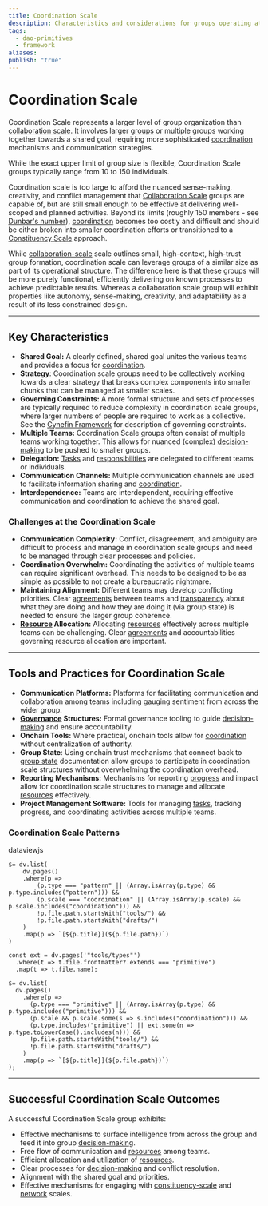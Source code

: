 ```yaml
---
title: Coordination Scale
description: Characteristics and considerations for groups operating at the Coordination Scale
tags:
  - dao-primitives
  - framework
aliases: 
publish: "true"
---
```

# Coordination Scale

Coordination Scale represents a larger level of group organization than [collaboration scale](/artifacts/guides/dao-primitives-framework/group-scale/collaboration-scale.md). It involves larger [groups](/tags/groups.md) or multiple groups working together towards a shared goal, requiring more sophisticated [coordination](/tags/coordination.md) mechanisms and communication strategies.

While the exact upper limit of group size is flexible, Coordination Scale groups typically range from 10 to 150 individuals.

Coordination scale is too large to afford the nuanced sense-making, creativity, and conflict management that [Collaboration Scale](/artifacts/guides/dao-primitives-framework/group-scale/collaboration-scale.md) groups are capable of, but are still small enough to be effective at delivering well-scoped and planned activities. Beyond its limits (roughly 150 members - see [Dunbar's number](https://en.wikipedia.org/wiki/Dunbar%27s_number)), [coordination](/tags/coordination.md) becomes too costly and difficult and should be either broken into smaller coordination efforts or transitioned to a [Constituency Scale](/artifacts/guides/dao-primitives-framework/group-scale/constituency-scale.md) approach.

While [collaboration-scale](/artifacts/guides/dao-primitives-framework/group-scale/collaboration-scale.md) scale outlines small, high-context, high-trust group formation, coordination scale can leverage groups of a similar size as part of its operational structure. The difference here is that these groups will be more purely functional, efficiently delivering on known processes to achieve predictable results. Whereas a collaboration scale group will exhibit properties like autonomy, sense-making, creativity, and adaptability as a result of its less constrained design.

---

## Key Characteristics

- **Shared Goal:** A clearly defined, shared goal unites the various teams and provides a focus for [coordination](/tags/coordination.md).
- **Strategy**: Coordination scale groups need to be collectively working towards a clear strategy that breaks complex components into smaller chunks that can be managed at smaller scales.
- **Governing Constraints:** A more formal structure and sets of processes are typically required to reduce complexity in coordination scale groups, where larger numbers of people are required to work as a collective. See the [Cynefin Framework](https://thecynefin.co/about-us/about-cynefin-framework/#:~:text=Cynefin%2C%20pronounced%20kuh%2Dnev%2D,we%20can%20never%20fully%20understand.) for description of governing constraints.
- **Multiple Teams:** Coordination Scale groups often consist of multiple teams working together. This allows for nuanced (complex) [decision-making](/tags/decisions.md) to be pushed to smaller groups.
- **Delegation:** [Tasks](/tags/tasks.md) and [responsibilities](/tags/responsibilities.md) are delegated to different teams or individuals.
- **Communication Channels:** Multiple communication channels are used to facilitate information sharing and [coordination](/tags/coordination.md).
- **Interdependence:** Teams are interdependent, requiring effective communication and coordination to achieve the shared goal.

### Challenges at the Coordination Scale

- **Communication Complexity:** Conflict, disagreement, and ambiguity are difficult to process and manage in coordination scale groups and need to be managed through clear processes and policies.
- **Coordination Overwhelm:** Coordinating the activities of multiple teams can require significant overhead. This needs to be designed to be as simple as possible to not create a bureaucratic nightmare.
- **Maintaining Alignment:** Different teams may develop conflicting priorities. Clear [agreements](/tags/agreements.md) between teams and [transparency](/tags/transparency.md) about what they are doing and how they are doing it (via group state) is needed to ensure the larger group coherence.
- **[Resource](/tags/resources.md) Allocation:** Allocating [resources](/tags/resources.md) effectively across multiple teams can be challenging. Clear [agreements](/tags/agreements.md) and accountabilities governing resource allocation are important.

---

## Tools and Practices for Coordination Scale

- **Communication Platforms:** Platforms for facilitating communication and collaboration among teams including gauging sentiment from across the wider group.
- **[Governance](/tags/governance.md) Structures:** Formal governance tooling to guide [decision-making](/tags/decisions.md) and ensure accountability.
- **Onchain Tools:** Where practical, onchain tools allow for [coordination](/tags/coordination.md) without centralization of authority.
- **Group State**: Using onchain trust mechanisms that connect back to [group state](/artifacts/guides/dao-primitives-framework/group-state.md) documentation allow groups to participate in coordination scale structures without overwhelming the coordination overhead.
- **Reporting Mechanisms:** Mechanisms for reporting [progress](/tags/progress.md) and impact allow for coordination scale structures to manage and allocate [resources](/tags/resources.md) effectively.
- **Project Management Software:** Tools for managing [tasks](/tags/tasks.md), tracking progress, and coordinating activities across multiple teams.

### Coordination Scale Patterns

dataviewjs

```dataviewjs
$= dv.list(
    dv.pages()
    .where(p => 
        (p.type === "pattern" || (Array.isArray(p.type) && p.type.includes("pattern"))) &&
        (p.scale === "coordination" || (Array.isArray(p.scale) && p.scale.includes("coordination"))) &&
        !p.file.path.startsWith("tools/") &&
        !p.file.path.startsWith("drafts/")
    )
    .map(p => `[${p.title}](${p.file.path})`)
)
```



```dataviewjs
const ext = dv.pages('"tools/types"')
  .where(t => t.file.frontmatter?.extends === "primitive")
  .map(t => t.file.name);

$= dv.list(
  dv.pages()
    .where(p =>
      (p.type === "primitive" || (Array.isArray(p.type) && p.type.includes("primitive"))) &&
      (p.scale && p.scale.some(s => s.includes("coordination"))) &&
      (p.type.includes("primitive") || ext.some(n => p.type.toLowerCase().includes(n))) &&
      !p.file.path.startsWith("tools/") &&
      !p.file.path.startsWith("drafts/")
    )
    .map(p => `[${p.title}](${p.file.path})`)
);
```

---

## Successful Coordination Scale Outcomes

A successful Coordination Scale group exhibits:

- Effective mechanisms to surface intelligence from across the group and feed it into group [decision-making](/tags/decisions.md).
- Free flow of communication and [resources](/tags/resources.md) among teams.
- Efficient allocation and utilization of [resources](/tags/resources.md).
- Clear processes for [decision-making](/tags/decisions.md) and conflict resolution.
- Alignment with the shared goal and priorities.
- Effective mechanisms for engaging with [constituency-scale](/artifacts/guides/dao-primitives-framework/group-scale/constituency-scale.md) and [network](/tags/networks.md) scales.



